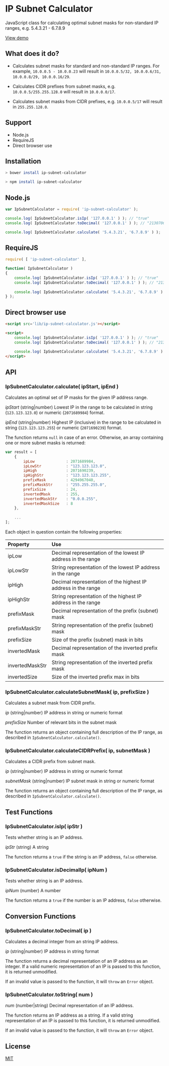 IP Subnet Calculator
=================

JavaScript class for calculating optimal subnet masks for non-standard IP ranges, e.g. 5.4.3.21 - 6.7.8.9

[View demo](http://franksrevenge.github.io/IPSubnetCalculator/)


What does it do?
----------------

* Calculates subnet masks for standard and non-standard IP ranges. For example, `10.0.0.5 - 10.0.0.23` will result in `10.0.0.5/32, 10.0.0.6/31, 10.0.0.8/29, 10.0.0.16/29`.

* Calculates CIDR prefixes from subnet masks, e.g. `10.0.0.5/255.255.128.0` will result in `10.0.0.0/17`.

* Calculates subnet masks from CIDR prefixes, e.g. `10.0.0.5/17` will result in `255.255.128.0`.


Support
-------

* Node.js
* RequireJS
* Direct browser use


Installation
------------

```sh
> bower install ip-subnet-calculator

> npm install ip-subnet-calculator
```


Node.js
-------

```javascript
var IpSubnetCalculator = require( 'ip-subnet-calculator' );

console.log( IpSubnetCalculator.isIp( '127.0.0.1' ) ); // "true"
console.log( IpSubnetCalculator.toDecimal( '127.0.0.1' ) ); // "2130706433"

console.log( IpSubnetCalculator.calculate( '5.4.3.21', '6.7.8.9' ) );

```


RequireJS
---------

```javascript
require( [ 'ip-subnet-calculator' ],

function( IpSubnetCalculator )
{
    console.log( IpSubnetCalculator.isIp( '127.0.0.1' ) ); // "true"
    console.log( IpSubnetCalculator.toDecimal( '127.0.0.1' ) ); // "2130706433"
    
    console.log( IpSubnetCalculator.calculate( '5.4.3.21', '6.7.8.9' ) ); 
} );
```


Direct browser use
------------------

```html
<script src='lib/ip-subnet-calculator.js'></script>

<script>
    console.log( IpSubnetCalculator.isIp( '127.0.0.1' ) ); // "true"
    console.log( IpSubnetCalculator.toDecimal( '127.0.0.1' ) ); // "2130706433"
    
    console.log( IpSubnetCalculator.calculate( '5.4.3.21', '6.7.8.9' ) );
</script>
```


API
---

### IpSubnetCalculator.calculate( ipStart, ipEnd ) ###

Calculates an optimal set of IP masks for the given IP address range.

*ipStart* (string|number) Lowest IP in the range to be calculated in string (`123.123.123.0`) or numeric (`2071689984`) format.

*ipEnd* (string|number) Highest IP (inclusive) in the range to be calculated in string (`123.123.123.255`) or numeric (`2071690239`) format.

The function returns `null` in case of an error. Otherwise, an array containing one or more subnet
masks is returned:

```javascript
var result = [
    {
        ipLow              : 2071689984,
        ipLowStr           : "123.123.123.0",
        ipHigh             : 2071690239,
        ipHighStr          : "123.123.123.255",
        prefixMask         : 4294967040,
        prefixMaskStr      : "255.255.255.0",
        prefixSize         : 24,
        invertedMask       : 255,
        invertedMaskStr    : "0.0.0.255",
        invertedMaskSize   : 8
    },
    
    ...
];
```

Each object in question contain the following properties:

| Property             | Use                                                            |
:----------------------|:---------------------------------------------------------------|
| ipLow                | Decimal representation of the lowest IP address in the range   |
| ipLowStr             | String representation of the lowest IP address in the range    |
| ipHigh               | Decimal representation of the highest IP address in the range  |
| ipHighStr            | String representation of the highest IP address in the range   |
| prefixMask           | Decimal representation of the prefix (subnet) mask             |
| prefixMaskStr        | String representation of the prefix (subnet) mask              |
| prefixSize           | Size of the prefix (subnet) mask in bits                       |
| invertedMask         | Decimal representation of the inverted prefix mask             |
| invertedMaskStr      | String representation of the inverted prefix mask              |
| invertedSize         | Size of the inverted prefix max in bits                        |


### IpSubnetCalculator.calculateSubnetMask( ip, prefixSize ) ###

Calculates a subnet mask from CIDR prefix.

*ip* (string|number) IP address in string or numeric format

*prefixSize* Number of relevant bits in the subnet mask

The function returns an object containing full description of the IP range, as described in `IpSubnetCalculator.calculate()`.


### IpSubnetCalculator.calculateCIDRPrefix( ip, subnetMask ) ###

Calculates a CIDR prefix from subnet mask.

*ip* (string|number) IP address in string or numeric format

*subnetMask* (string|number) IP subnet mask in string or numeric format

The function returns an object containing full description of the IP range, as described in `IpSubnetCalculator.calculate()`.


## Test Functions ##

### IpSubnetCalculator.isIp( ipStr ) ###

Tests whether string is an IP address.

*ipStr* (string) A string

The function returns a `true` if the string is an IP address, `false` otherwise.

### IpSubnetCalculator.isDecimalIp( ipNum ) ###

Tests whether string is an IP address.

*ipNum* (number) A number

The function returns a `true` if the number is an IP address, `false` otherwise.


## Conversion Functions ##

### IpSubnetCalculator.toDecimal( ip ) ###

Calculates a decimal integer from an string IP address.

*ip* (string|number) IP address in string format

The function returns a decimal representation of an IP address as an integer. If a valid numeric representation 
of an IP is passed to this function, it is returned unmodified.

If an invalid value is passed to the function, it will `throw` an `Error` object.


### IpSubnetCalculator.toString( num ) ###

*num* (number|string) Decimal representation of an IP address.

The function returns an IP address as a string. If a valid string representation of an IP is passed to this function,
it is returned unmodified.

If an invalid value is passed to the function, it will `throw` an `Error` object.


License
-------

[MIT](http://opensource.org/licenses/MIT)


